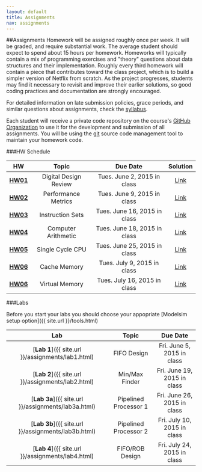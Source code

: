 ```yaml
---
layout: default
title: Assignments
nav: assignments
---
```


##Assignments
Homework will be assigned roughly once per week. It will be graded, and require substantial work. The average student should expect to spend about 15 hours per homework. Homeworks will typically contain a mix of programming exercises and "theory" questions about data structures and their implementation. Roughly every third homework will contain a piece that contributes toward the class project, which is to build a simpler version of Netflix from scratch. As the project progresses, students may find it necessary to revisit and improve their earlier solutions, so good coding practices and documentation are strongly encouraged.

For detailed information on late submission policies, grace periods, and similar questions about assignments, check the [syllabus](http://ee.usc.edu/~redekopp/ee457/Syllabus.pdf).

Each student will receive a private code repository on the course's [GitHub Organization](https://github.com/usc-csci104-fall2014) to use it for the development and submission of all assignments. You will be using the [git](http://git-scm.com/) source code management tool to maintain your homework code. 

###HW Schedule

|                      HW                                      |           Topic            |                Due Date                  | Solution |
| :----------------------------------------------------------: | :------------------------: | :-------------------------------------:  | :----: |
| [**HW01**](http://ee.usc.edu/~redekopp/ee457/ee457_hw1.pdf)  | Digital Design Review      | Tues. June 2, 2015 in class   | [Link](http://ee.usc.edu/~redekopp/ee457/ee457_hw1_sol.pdf) |
| [**HW02**](http://ee.usc.edu/~redekopp/ee457/ee457_hw2.pdf)  | Performance Metrics      | Tues. June 9, 2015 in class   | [Link](http://ee.usc.edu/~redekopp/ee457/ee457_hw2_sol.pdf) |
| [**HW03**](http://ee.usc.edu/~redekopp/ee457/ee457_hw3.pdf)  | Instruction Sets       | Tues. June 16, 2015 in class   | [Link](http://ee.usc.edu/~redekopp/ee457/ee457_hw3_sol.pdf) |
| [**HW04**](http://ee.usc.edu/~redekopp/ee457/ee457_hw4.pdf)  | Computer Arithmetic        | Tues. June 18, 2015 in class   |  [Link](http://ee.usc.edu/~redekopp/ee457/ee457_hw4_sol.pdf) |
| [**HW05**](http://ee.usc.edu/~redekopp/ee457/ee457_hw5.pdf)  | Single Cycle CPU        | Tues. June 25, 2015 in class   |  [Link](http://ee.usc.edu/~redekopp/ee457/ee457_hw5_sol.pdf) |
| [**HW06**](http://ee.usc.edu/~redekopp/ee457/ee457_hw6.pdf)  | Cache Memory        | Tues. July 9, 2015 in class   |  [Link](http://ee.usc.edu/~redekopp/ee457/ee457_hw6_sol.pdf) |
| [**HW06**](http://ee.usc.edu/~redekopp/ee457/ee457_hw7.pdf)  | Virtual Memory        | Tues. July 16, 2015 in class   |  [Link](http://ee.usc.edu/~redekopp/ee457/ee457_hw7_sol.pdf) |

###Labs

Before you start your labs you should choose your appopriate [Modelsim setup option]({{ site.url }}/tools.html)

|                      Lab                                      |           Topic            |                Due Date                  |
| :----------------------------------------------------------: | :------------------------: | :-------------------------------------:  |
| [**Lab 1**]({{ site.url }}/assignments/lab1.html)  | FIFO Design      | Fri. June 5, 2015 in class   |
| [**Lab 2**]({{ site.url }}/assignments/lab2.html)  | Min/Max Finder      | Fri. June 19, 2015 in class   |
| [**Lab 3a**]({{ site.url }}/assignments/lab3a.html)  | Pipelined Processor 1      | Fri. June 26, 2015 in class   |
| [**Lab 3b**]({{ site.url }}/assignments/lab3b.html)  | Pipelined Processor 2      | Fri. July 10, 2015 in class   |
| [**Lab 4**]({{ site.url }}/assignments/lab4.html)  | FIFO/ROB Design      | Fri. July 24, 2015 in class   |
